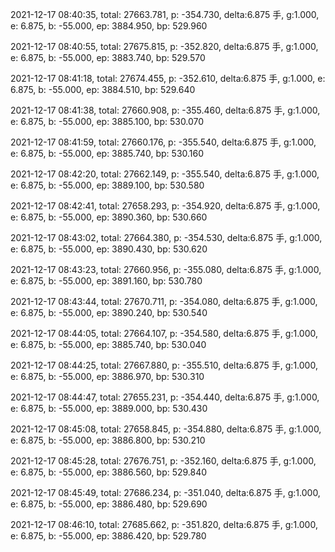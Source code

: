 2021-12-17 08:40:35, total: 27663.781, p: -354.730, delta:6.875 手, g:1.000, e: 6.875, b: -55.000, ep: 3884.950, bp: 529.960

2021-12-17 08:40:55, total: 27675.815, p: -352.820, delta:6.875 手, g:1.000, e: 6.875, b: -55.000, ep: 3883.740, bp: 529.570

2021-12-17 08:41:18, total: 27674.455, p: -352.610, delta:6.875 手, g:1.000, e: 6.875, b: -55.000, ep: 3884.510, bp: 529.640

2021-12-17 08:41:38, total: 27660.908, p: -355.460, delta:6.875 手, g:1.000, e: 6.875, b: -55.000, ep: 3885.100, bp: 530.070

2021-12-17 08:41:59, total: 27660.176, p: -355.540, delta:6.875 手, g:1.000, e: 6.875, b: -55.000, ep: 3885.740, bp: 530.160

2021-12-17 08:42:20, total: 27662.149, p: -355.540, delta:6.875 手, g:1.000, e: 6.875, b: -55.000, ep: 3889.100, bp: 530.580

2021-12-17 08:42:41, total: 27658.293, p: -354.920, delta:6.875 手, g:1.000, e: 6.875, b: -55.000, ep: 3890.360, bp: 530.660

2021-12-17 08:43:02, total: 27664.380, p: -354.530, delta:6.875 手, g:1.000, e: 6.875, b: -55.000, ep: 3890.430, bp: 530.620

2021-12-17 08:43:23, total: 27660.956, p: -355.080, delta:6.875 手, g:1.000, e: 6.875, b: -55.000, ep: 3891.160, bp: 530.780

2021-12-17 08:43:44, total: 27670.711, p: -354.080, delta:6.875 手, g:1.000, e: 6.875, b: -55.000, ep: 3890.240, bp: 530.540

2021-12-17 08:44:05, total: 27664.107, p: -354.580, delta:6.875 手, g:1.000, e: 6.875, b: -55.000, ep: 3885.740, bp: 530.040

2021-12-17 08:44:25, total: 27667.880, p: -355.510, delta:6.875 手, g:1.000, e: 6.875, b: -55.000, ep: 3886.970, bp: 530.310

2021-12-17 08:44:47, total: 27655.231, p: -354.440, delta:6.875 手, g:1.000, e: 6.875, b: -55.000, ep: 3889.000, bp: 530.430

2021-12-17 08:45:08, total: 27658.845, p: -354.880, delta:6.875 手, g:1.000, e: 6.875, b: -55.000, ep: 3886.800, bp: 530.210

2021-12-17 08:45:28, total: 27676.751, p: -352.160, delta:6.875 手, g:1.000, e: 6.875, b: -55.000, ep: 3886.560, bp: 529.840

2021-12-17 08:45:49, total: 27686.234, p: -351.040, delta:6.875 手, g:1.000, e: 6.875, b: -55.000, ep: 3886.480, bp: 529.690

2021-12-17 08:46:10, total: 27685.662, p: -351.820, delta:6.875 手, g:1.000, e: 6.875, b: -55.000, ep: 3886.420, bp: 529.780
